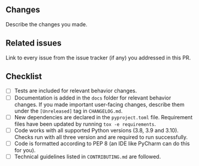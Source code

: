 ## Changes

Describe the changes you made.

## Related issues

Link to every issue from the issue tracker (if any) you addressed in this PR.

## Checklist

- [ ] Tests are included for relevant behavior changes.
- [ ] Documentation is added in the `docs` folder for relevant behavior changes. If you made important user-facing
  changes, describe them under the `[Unreleased]` tag in `CHANGELOG.md`.
- [ ] New dependencies are declared in the `pyproject.toml` file. Requirement files have been updated by
  running `tox -e requirements`.
- [ ] Code works with all supported Python versions (3.8, 3.9 and 3.10). Checks run with all three version and are
  required to run successfully.
- [ ] Code is formatted according to PEP 8 (an IDE like PyCharm can do this for you).
- [ ] Technical guidelines listed in `CONTRIBUTING.md` are followed.

